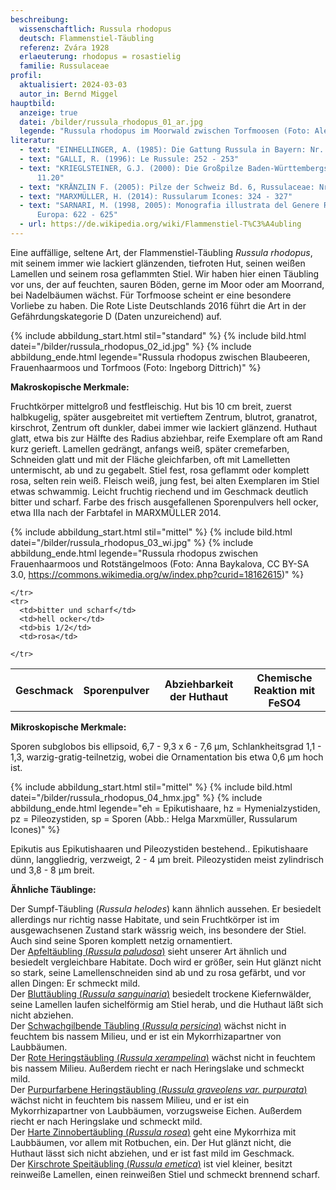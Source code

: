 ```yaml
---
beschreibung:
  wissenschaftlich: Russula rhodopus
  deutsch: Flammenstiel-Täubling
  referenz: Zvára 1928
  erlaeuterung: rhodopus = rosastielig
  familie: Russulaceae
profil:
  aktualisiert: 2024-03-03
  autor_in: Bernd Miggel
hauptbild:
  anzeige: true
  datei: /bilder/russula_rhodopus_01_ar.jpg
  legende: "Russula rhodopus im Moorwald zwischen Torfmoosen (Foto: Alexander Reichert)"
literatur:
  - text: "EINHELLINGER, A. (1985): Die Gattung Russula in Bayern: Nr. 122"
  - text: "GALLI, R. (1996): Le Russule: 252 - 253"
  - text: "KRIEGLSTEINER, G.J. (2000): Die Großpilze Baden-Württembergs, Bd. 2: Nr.
      11.20"
  - text: "KRÄNZLIN F. (2005): Pilze der Schweiz Bd. 6, Russulaceae: Nr. 190"
  - text: "MARXMÜLLER, H. (2014): Russularum Icones: 324 - 327"
  - text: "SARNARI, M. (1998, 2005): Monografia illustrata del Genere Russula in
      Europa: 622 - 625"
  - url: https://de.wikipedia.org/wiki/Flammenstiel-T%C3%A4ubling
---
```

Eine auffällige, seltene Art, der Flammenstiel-Täubling *Russula rhodopus*, mit seinem immer wie lackiert glänzenden, tiefroten Hut, seinen weißen Lamellen und seinem rosa geflammten Stiel. Wir haben hier einen Täubling vor uns, der auf feuchten, sauren Böden, gerne im Moor oder am Moorrand, bei Nadelbäumen wächst. Für Torfmoose scheint er eine besondere Vorliebe zu haben. Die Rote Liste Deutschlands 2016 führt die Art in der Gefährdungskategorie D (Daten unzureichend) auf.

{% include abbildung_start.html stil="standard" %}
{% include bild.html datei="/bilder/russula_rhodopus_02_id.jpg" %}
{% include abbildung_ende.html legende="Russula rhodopus zwischen Blaubeeren, Frauenhaarmoos und Torfmoos (Foto: Ingeborg Dittrich)" %}

**Makroskopische Merkmale:**

Fruchtkörper mittelgroß und festfleischig. Hut bis 10 cm breit, zuerst halbkugelig, später ausgebreitet mit vertieftem Zentrum, blutrot, granatrot, kirschrot, Zentrum oft dunkler, dabei immer wie lackiert glänzend. Huthaut glatt, etwa bis zur Hälfte des Radius abziehbar, reife Exemplare oft am Rand kurz gerieft. Lamellen gedrängt, anfangs weiß, später cremefarben, Schneiden glatt und mit der Fläche gleichfarben, oft mit Lamelletten untermischt, ab und zu gegabelt. Stiel fest, rosa geflammt oder komplett rosa, selten rein weiß. Fleisch weiß, jung fest, bei alten Exemplaren im Stiel etwas schwammig. Leicht fruchtig riechend und im Geschmack deutlich bitter und scharf. Farbe des frisch ausgefallenen Sporenpulvers hell ocker, etwa IIIa nach der Farbtafel in MARXMÜLLER 2014.

{% include abbildung_start.html stil="mittel" %}
{% include bild.html datei="/bilder/russula_rhodopus_03_wi.jpg" %}
{% include abbildung_ende.html legende="Russula rhodopus zwischen Frauenhaarmoos und Rotstängelmoos (Foto: Anna Baykalova, CC BY-SA 3.0, https://commons.wikimedia.org/w/index.php?curid=18162615)" %}

<div class="table-responsive">
  <table class="table taeubling">
    <tr>
      <th rowspan="2">Geschmack</th>
      <th rowspan="2">Sporenpulver</th>
      <th rowspan="2">Abziehbarkeit der Huthaut</th>
      <th colspan="3" class="text-center">Chemische Reaktion mit FeSO4</th>
    </tr>
    <tr>
      
      
    </tr>
    <tr>
      <td>bitter und scharf</td>
      <td>hell ocker</td>
      <td>bis 1/2</td>
      <td>rosa</td>
       
    </tr>
  </table>
</div>

**Mikroskopische Merkmale:**

Sporen subglobos bis ellipsoid, 6,7 - 9,3 x 6 - 7,6 µm, Schlankheitsgrad 1,1 - 1,3, warzig-gratig-teilnetzig, wobei die Ornamentation bis etwa 0,6 µm hoch ist.

{% include abbildung_start.html stil="mittel" %}
{% include bild.html datei="/bilder/russula_rhodopus_04_hmx.jpg" %}
{% include abbildung_ende.html legende="eh = Epikutishaare, hz = Hymenialzystiden, pz = Pileozystiden, sp = Sporen (Abb.: Helga Marxmüller, Russularum Icones)" %}

Epikutis aus Epikutishaaren und Pileozystiden bestehend.. Epikutishaare dünn, langgliedrig, verzweigt, 2 - 4 µm breit.  Pileozystiden meist zylindrisch und 3,8 - 8 µm breit. 

**Ähnliche Täublinge:**

Der Sumpf-Täubling (*Russula helodes*) kann ähnlich aussehen. Er besiedelt allerdings nur richtig nasse Habitate, und sein Fruchtkörper ist im ausgewachsenen Zustand stark wässrig weich, ins besondere der Stiel. Auch sind seine Sporen komplett netzig ornamentiert.  
Der [Apfeltäubling (*Russula paludosa*)](/pilze/russula-paludosa-apfeltäubling) sieht unserer Art ähnlich und besiedelt vergleichbare Habitate. Doch wird er größer, sein Hut glänzt nicht so stark, seine Lamellenschneiden sind ab und zu rosa gefärbt, und vor allen Dingen: Er schmeckt mild.  
Der [Bluttäubling (*Russula sanguinaria*)](/pilze/russula-sanguinaria-blutroter-täubling-bluttäubling) besiedelt trockene Kiefernwälder, seine Lamellen laufen sichelförmig am Stiel herab, und die Huthaut läßt sich nicht abziehen.  
Der [Schwachgilbende Täubling (*Russula persicina*)](/pilze/russula-persicina-schwachfleckender-täubling) wächst nicht in feuchtem bis nassem Milieu, und er ist ein Mykorrhizapartner von Laubbäumen.  
Der [Rote Heringstäubling (*Russula xerampelina*)](/pilze/russula-xerampelina-roter-heringstäubling) wächst nicht in feuchtem bis nassem Milieu. Außerdem riecht er nach Heringslake und schmeckt mild.  
Der [Purpurfarbene Heringstäubling (*Russula graveolens var. purpurata*)](/pilze/russula-graveolens-var-purpurata-purpurfarbener-heringstäubling) wächst nicht in feuchtem bis nassem Milieu, und er ist ein Mykorrhizapartner von Laubbäumen, vorzugsweise Eichen. Außerdem riecht er nach Heringslake und schmeckt mild.  
Der [Harte Zinnobertäubling (*Russula rosea*)](/pilze/russula-rosea-harter-zinnobertäubling) geht eine Mykorrhiza mit Laubbäumen, vor allem mit Rotbuchen, ein. Der Hut glänzt nicht, die Huthaut lässt sich nicht abziehen, und er ist fast mild im Geschmack.  
Der [Kirschrote Speitäubling (*Russula emetica*)](/pilze/russula-emetica-kirschroter-speitäubling) ist viel kleiner, besitzt reinweiße Lamellen, einen reinweißen Stiel und schmeckt brennend scharf.